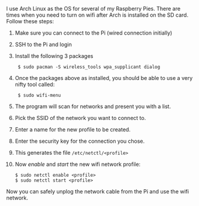 <!-- title: Enable Wifi Network from CLI -->

I use Arch Linux as the OS for several of my Raspberry Pies. There are times
when you need to turn on wifi after Arch is installed on the SD card. Follow
these steps:

1. Make sure you can connect to the Pi (wired connection initially)
2. SSH to the Pi and login
3. Install the following 3 packages

        $ sudo pacman -S wireless_tools wpa_supplicant dialog

4. Once the packages above as installed, you should be able to use a very nifty
   tool called:

        $ sudo wifi-menu

5. The program will scan for networks and present you with a list.
6. Pick the SSID of the network you want to connect to.
7. Enter a name for the new profile to be created.
8. Enter the security key for the connection you chose.
9. This generates the file `/etc/netctl/<profile>`
10. Now _enable_ and _start_ the new wifi network profile:

        $ sudo netctl enable <profile>
        $ sudo netctl start <profile>

Now you can safely unplog the network cable from the Pi and use the wifi
network.
